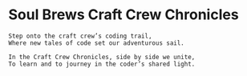 # Soul Brews Craft Crew Chronicles

    Step onto the craft crew’s coding trail,
    Where new tales of code set our adventurous sail.
    
    In the Craft Crew Chronicles, side by side we unite,
    To learn and to journey in the coder’s shared light.
